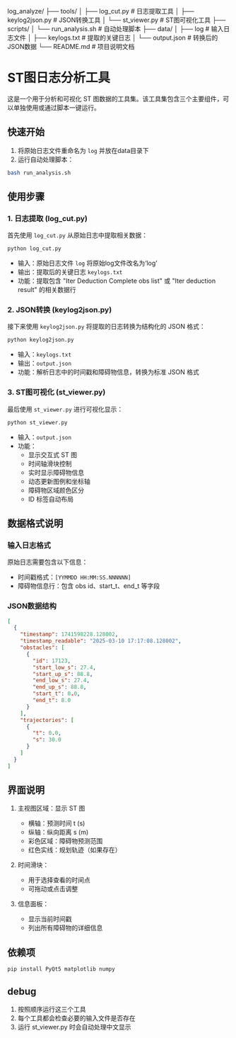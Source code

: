 log_analyze/
├── tools/
│   ├── log_cut.py        # 日志提取工具
│   ├── keylog2json.py    # JSON转换工具
│   └── st_viewer.py      # ST图可视化工具
├── scripts/
│   └── run_analysis.sh   # 自动处理脚本
├── data/
│   ├── log              # 输入日志文件
│   ├── keylogs.txt      # 提取的关键日志
│   └── output.json      # 转换后的JSON数据
└── README.md            # 项目说明文档


# ST图日志分析工具

这是一个用于分析和可视化 ST 图数据的工具集。该工具集包含三个主要组件，可以单独使用或通过脚本一键运行。

## 快速开始
1. 将原始日志文件重命名为 `log` 并放在data目录下
2. 运行自动处理脚本：
```bash
bash run_analysis.sh
```

## 使用步骤

### 1. 日志提取 (log_cut.py)
首先使用 `log_cut.py` 从原始日志中提取相关数据：
```bash
python log_cut.py
```
- 输入：原始日志文件 `log` 将原始log文件改名为‘log’
- 输出：提取后的关键日志 `keylogs.txt`
- 功能：提取包含 "Iter Deduction Complete obs list" 或 "Iter deduction result" 的相关数据行

### 2. JSON转换 (keylog2json.py)
接下来使用 `keylog2json.py` 将提取的日志转换为结构化的 JSON 格式：
```bash
python keylog2json.py
```
- 输入：`keylogs.txt`
- 输出：`output.json`
- 功能：解析日志中的时间戳和障碍物信息，转换为标准 JSON 格式

### 3. ST图可视化 (st_viewer.py)
最后使用 `st_viewer.py` 进行可视化显示：
```bash
python st_viewer.py
```
- 输入：`output.json`
- 功能：
  - 显示交互式 ST 图
  - 时间轴滑块控制
  - 实时显示障碍物信息
  - 动态更新图例和坐标轴
  - 障碍物区域颜色区分
  - ID 标签自动布局

## 数据格式说明

### 输入日志格式
原始日志需要包含以下信息：
- 时间戳格式：`[YYMMDD HH:MM:SS.NNNNNN]`
- 障碍物信息行：包含 obs id、start_t、end_t 等字段

### JSON数据结构
```json
[
  {
    "timestamp": 1741598228.128002,
    "timestamp_readable": "2025-03-10 17:17:08.128002",
    "obstacles": [
      {
        "id": 17123,
        "start_low_s": 27.4,
        "start_up_s": 88.8,
        "end_low_s": 27.4,
        "end_up_s": 88.8,
        "start_t": 0.0,
        "end_t": 8.0
      }
    ],
    "trajectories": [
      {
        "t": 0.0,
        "s": 30.0
      }
    ]
  }
]
```
## 界面说明
1. 主视图区域：显示 ST 图
   
   - 横轴：预测时间 t (s)
   - 纵轴：纵向距离 s (m)
   - 彩色区域：障碍物预测范围
   - 红色实线：规划轨迹（如果存在）
2. 时间滑块：
   - 用于选择查看的时间点
   - 可拖动或点击调整
3. 信息面板：
   - 显示当前时间戳
   - 列出所有障碍物的详细信息

## 依赖项
```bash
pip install PyQt5 matplotlib numpy
```

## debug
1. 按照顺序运行这三个工具
2. 每个工具都会检查必要的输入文件是否存在
3. 运行 st_viewer.py 时会自动处理中文显示
